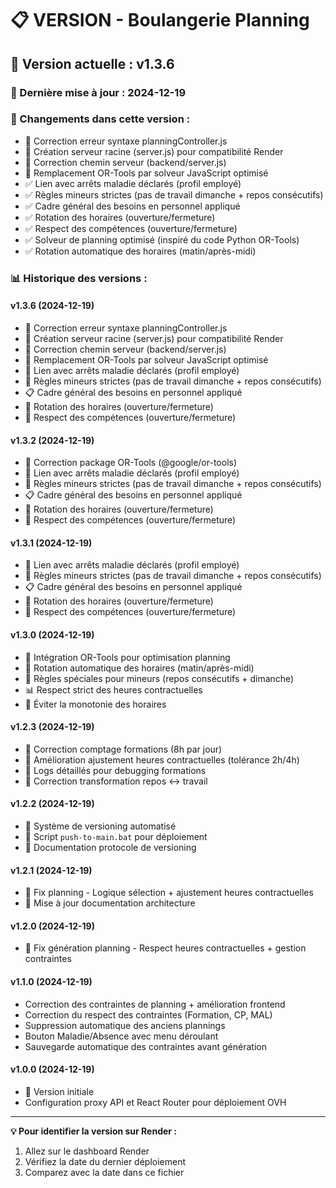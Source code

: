 # 📋 VERSION - Boulangerie Planning

## 🚀 Version actuelle : v1.3.6

### 📅 Dernière mise à jour : 2024-12-19

### 🔧 Changements dans cette version :
- 🔧 Correction erreur syntaxe planningController.js
- 🔧 Création serveur racine (server.js) pour compatibilité Render
- 🔧 Correction chemin serveur (backend/server.js)
- 🔧 Remplacement OR-Tools par solveur JavaScript optimisé
- ✅ Lien avec arrêts maladie déclarés (profil employé)
- ✅ Règles mineurs strictes (pas de travail dimanche + repos consécutifs)
- ✅ Cadre général des besoins en personnel appliqué
- ✅ Rotation des horaires (ouverture/fermeture)
- ✅ Respect des compétences (ouverture/fermeture)
- ✅ Solveur de planning optimisé (inspiré du code Python OR-Tools)
- ✅ Rotation automatique des horaires (matin/après-midi)

### 📊 Historique des versions :

#### v1.3.6 (2024-12-19)
- 🔧 Correction erreur syntaxe planningController.js
- 🔧 Création serveur racine (server.js) pour compatibilité Render
- 🔧 Correction chemin serveur (backend/server.js)
- 🔧 Remplacement OR-Tools par solveur JavaScript optimisé
- 🏥 Lien avec arrêts maladie déclarés (profil employé)
- 👶 Règles mineurs strictes (pas de travail dimanche + repos consécutifs)
- 📋 Cadre général des besoins en personnel appliqué
- 🔄 Rotation des horaires (ouverture/fermeture)
- 🎯 Respect des compétences (ouverture/fermeture)

#### v1.3.2 (2024-12-19)
- 🔧 Correction package OR-Tools (@google/or-tools)
- 🏥 Lien avec arrêts maladie déclarés (profil employé)
- 👶 Règles mineurs strictes (pas de travail dimanche + repos consécutifs)
- 📋 Cadre général des besoins en personnel appliqué
- 🔄 Rotation des horaires (ouverture/fermeture)
- 🎯 Respect des compétences (ouverture/fermeture)

#### v1.3.1 (2024-12-19)
- 🏥 Lien avec arrêts maladie déclarés (profil employé)
- 👶 Règles mineurs strictes (pas de travail dimanche + repos consécutifs)
- 📋 Cadre général des besoins en personnel appliqué
- 🔄 Rotation des horaires (ouverture/fermeture)
- 🎯 Respect des compétences (ouverture/fermeture)

#### v1.3.0 (2024-12-19)
- 🚀 Intégration OR-Tools pour optimisation planning
- 🔧 Rotation automatique des horaires (matin/après-midi)
- 👶 Règles spéciales pour mineurs (repos consécutifs + dimanche)
- 📊 Respect strict des heures contractuelles
- 🔄 Éviter la monotonie des horaires

#### v1.2.3 (2024-12-19)
- 🔧 Correction comptage formations (8h par jour)
- 🔧 Amélioration ajustement heures contractuelles (tolérance 2h/4h)
- 📝 Logs détaillés pour debugging formations
- 🔧 Correction transformation repos ↔ travail

#### v1.2.2 (2024-12-19)
- 🔧 Système de versioning automatisé
- 📝 Script `push-to-main.bat` pour déploiement
- 📝 Documentation protocole de versioning

#### v1.2.1 (2024-12-19)
- 🔧 Fix planning - Logique sélection + ajustement heures contractuelles
- 📝 Mise à jour documentation architecture

#### v1.2.0 (2024-12-19)
- 🔧 Fix génération planning - Respect heures contractuelles + gestion contraintes

#### v1.1.0 (2024-12-19)
- Correction des contraintes de planning + amélioration frontend
- Correction du respect des contraintes (Formation, CP, MAL)
- Suppression automatique des anciens plannings
- Bouton Maladie/Absence avec menu déroulant
- Sauvegarde automatique des contraintes avant génération

#### v1.0.0 (2024-12-19)
- 🚀 Version initiale
- Configuration proxy API et React Router pour déploiement OVH

---

**💡 Pour identifier la version sur Render :**
1. Allez sur le dashboard Render
2. Vérifiez la date du dernier déploiement
3. Comparez avec la date dans ce fichier
